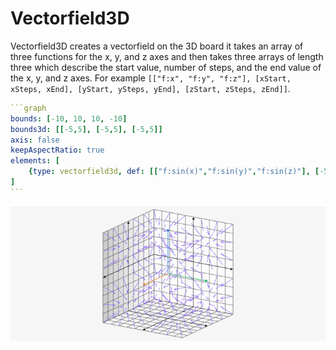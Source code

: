# Vectorfield3D

Vectorfield3D creates a vectorfield on the 3D board it takes an array of three functions for the x, y, and z axes and then takes three arrays of length three which describe the start value, number of steps, and the end value of the x, y, and z axes. For example `[["f:x", "f:y", "f:z"], [xStart, xSteps, xEnd], [yStart, ySteps, yEnd], [zStart, zSteps, zEnd]]`. 

````yaml
```graph
bounds: [-10, 10, 10, -10]
bounds3d: [[-5,5], [-5,5], [-5,5]]
axis: false
keepAspectRatio: true
elements: [
	{type: vectorfield3d, def: [["f:sin(x)","f:sin(y)","f:sin(z)"], [-5,5,5], [-5,5,5], [-5,5,5]]}
]
```
````

![vectorfield3d](../../imgs/Vectorfield3D-graph-1.png)
